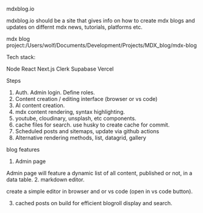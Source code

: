 mdxblog.io

mdxblog.io should be a site that gives info on how to create mdx blogs and updates on differnt mdx news, tutorials, platforms etc.

mdx blog project:/Users/wolf/Documents/Development/Projects/MDX_blog/mdx-blog

Tech stack:

Node
React
Next.js
Clerk
Supabase
Vercel

Steps

1. Auth. Admin login. Define roles.
2. Content creation / editing interface (browser or vs code)
3. AI content creation.
4. mdx content rendering, syntax highlighting.
5. youtube, cloudinary, unsplash, etc components.
6. cache files for search. use husky to create cache for commit.
7. Scheduled posts and sitemaps, update via github actions
8. Alternative rendering methods, list, datagrid, gallery

blog features

1. Admin page

Admin page will feature a dynamic list of all content, published or not, in a data table. 2. markdown editor.

create a simple editor in browser and or vs code (open in vs code button).

3. cached posts on build for efficient blogroll display and search.
